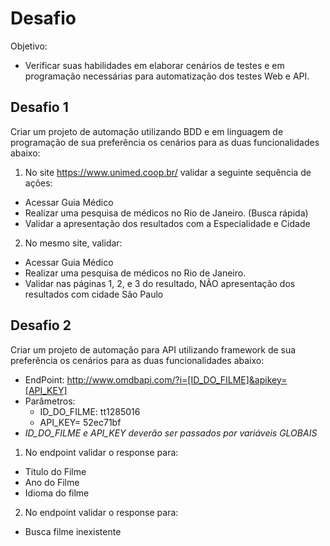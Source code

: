 # Desafio

Objetivo: 
* Verificar suas habilidades em elaborar cenários de testes e em programação necessárias para automatização dos testes Web e API. 

## Desafio 1 
Criar um projeto de automação utilizando BDD e em linguagem de programação de sua preferência os cenários para as duas funcionalidades abaixo: 
1. No site https://www.unimed.coop.br/ validar a seguinte sequência de ações: 
  * Acessar Guia Médico 
  * Realizar uma pesquisa de médicos no Rio de Janeiro. (Busca rápida) 
  * Validar a apresentação dos resultados com a Especialidade e Cidade 

2. No mesmo site, validar: 
  * Acessar Guia Médico 
  * Realizar uma pesquisa de médicos no Rio de Janeiro. 
  * Validar nas páginas 1, 2, e 3 do resultado, NÃO apresentação dos resultados com cidade São Paulo 

## Desafio 2 
Criar um projeto de automação para API utilizando framework de sua preferência os cenários para as duas funcionalidades abaixo: 
* EndPoint: http://www.omdbapi.com/?i=[ID_DO_FILME]&apikey=[API_KEY]
* Parâmetros:
  * ID_DO_FILME: tt1285016
  * API_KEY= 52ec71bf
* _ID_DO_FILME e API_KEY deverão ser passados por variáveis GLOBAIS_ 

1. No endpoint validar o response para: 
  * Titulo do Filme 
  * Ano do Filme 
  * Idioma do filme 

2. No endpoint validar o response para:
  * Busca filme inexistente
